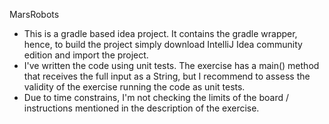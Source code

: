MarsRobots

- This is a gradle based idea project. It contains the gradle wrapper, hence, to build the project simply download IntelliJ Idea community edition and import the project.
- I've written the code using unit tests. The exercise has a main() method that receives the full input as a String, but I recommend to assess the validity of the exercise running the code as unit tests.
- Due to time constrains, I'm not checking the limits of the board / instructions mentioned in the description of the exercise.
